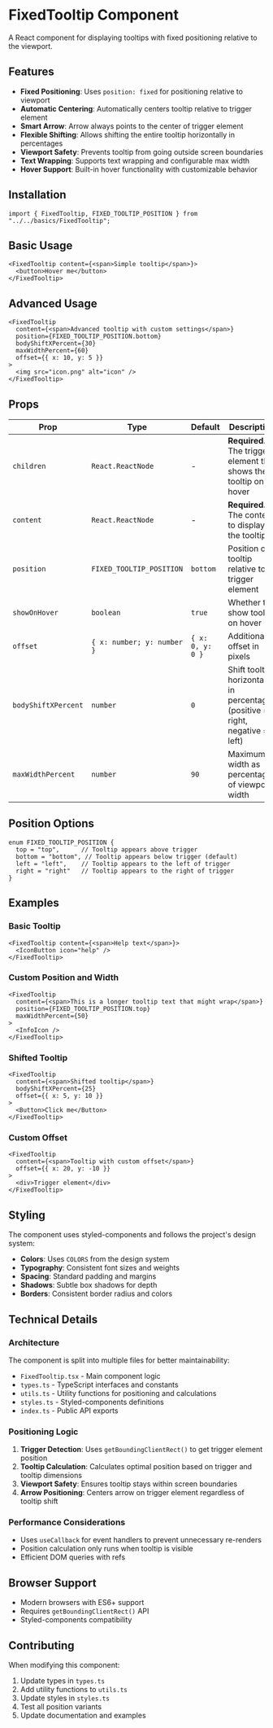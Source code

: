 # FixedTooltip Component

A React component for displaying tooltips with fixed positioning relative to the viewport.

## Features

- **Fixed Positioning**: Uses `position: fixed` for positioning relative to viewport
- **Automatic Centering**: Automatically centers tooltip relative to trigger element
- **Smart Arrow**: Arrow always points to the center of trigger element
- **Flexible Shifting**: Allows shifting the entire tooltip horizontally in percentages
- **Viewport Safety**: Prevents tooltip from going outside screen boundaries
- **Text Wrapping**: Supports text wrapping and configurable max width
- **Hover Support**: Built-in hover functionality with customizable behavior

## Installation

```tsx
import { FixedTooltip, FIXED_TOOLTIP_POSITION } from "../../basics/FixedTooltip";
```

## Basic Usage

```tsx
<FixedTooltip content={<span>Simple tooltip</span>}>
  <button>Hover me</button>
</FixedTooltip>
```

## Advanced Usage

```tsx
<FixedTooltip
  content={<span>Advanced tooltip with custom settings</span>}
  position={FIXED_TOOLTIP_POSITION.bottom}
  bodyShiftXPercent={30}
  maxWidthPercent={60}
  offset={{ x: 10, y: 5 }}
>
  <img src="icon.png" alt="icon" />
</FixedTooltip>
```

## Props

| Prop | Type | Default | Description |
|------|------|---------|-------------|
| `children` | `React.ReactNode` | - | **Required.** The trigger element that shows the tooltip on hover |
| `content` | `React.ReactNode` | - | **Required.** The content to display in the tooltip |
| `position` | `FIXED_TOOLTIP_POSITION` | `bottom` | Position of tooltip relative to trigger element |
| `showOnHover` | `boolean` | `true` | Whether to show tooltip on hover |
| `offset` | `{ x: number; y: number }` | `{ x: 0, y: 0 }` | Additional offset in pixels |
| `bodyShiftXPercent` | `number` | `0` | Shift tooltip horizontally in percentages (positive = right, negative = left) |
| `maxWidthPercent` | `number` | `90` | Maximum width as percentage of viewport width |

## Position Options

```tsx
enum FIXED_TOOLTIP_POSITION {
  top = "top",      // Tooltip appears above trigger
  bottom = "bottom", // Tooltip appears below trigger (default)
  left = "left",    // Tooltip appears to the left of trigger
  right = "right"   // Tooltip appears to the right of trigger
}
```

## Examples

### Basic Tooltip
```tsx
<FixedTooltip content={<span>Help text</span>}>
  <IconButton icon="help" />
</FixedTooltip>
```

### Custom Position and Width
```tsx
<FixedTooltip
  content={<span>This is a longer tooltip text that might wrap</span>}
  position={FIXED_TOOLTIP_POSITION.top}
  maxWidthPercent={50}
>
  <InfoIcon />
</FixedTooltip>
```

### Shifted Tooltip
```tsx
<FixedTooltip
  content={<span>Shifted tooltip</span>}
  bodyShiftXPercent={25}
  offset={{ x: 5, y: 10 }}
>
  <Button>Click me</Button>
</FixedTooltip>
```

### Custom Offset
```tsx
<FixedTooltip
  content={<span>Tooltip with custom offset</span>}
  offset={{ x: 20, y: -10 }}
>
  <div>Trigger element</div>
</FixedTooltip>
```

## Styling

The component uses styled-components and follows the project's design system:

- **Colors**: Uses `COLORS` from the design system
- **Typography**: Consistent font sizes and weights
- **Spacing**: Standard padding and margins
- **Shadows**: Subtle box shadows for depth
- **Borders**: Consistent border radius and colors

## Technical Details

### Architecture

The component is split into multiple files for better maintainability:

- `FixedTooltip.tsx` - Main component logic
- `types.ts` - TypeScript interfaces and constants
- `utils.ts` - Utility functions for positioning and calculations
- `styles.ts` - Styled-components definitions
- `index.ts` - Public API exports

### Positioning Logic

1. **Trigger Detection**: Uses `getBoundingClientRect()` to get trigger element position
2. **Tooltip Calculation**: Calculates optimal position based on trigger and tooltip dimensions
3. **Viewport Safety**: Ensures tooltip stays within screen boundaries
4. **Arrow Positioning**: Centers arrow on trigger element regardless of tooltip shift

### Performance Considerations

- Uses `useCallback` for event handlers to prevent unnecessary re-renders
- Position calculation only runs when tooltip is visible
- Efficient DOM queries with refs

## Browser Support

- Modern browsers with ES6+ support
- Requires `getBoundingClientRect()` API
- Styled-components compatibility

## Contributing

When modifying this component:

1. Update types in `types.ts`
2. Add utility functions to `utils.ts`
3. Update styles in `styles.ts`
4. Test all position variants
5. Update documentation and examples 